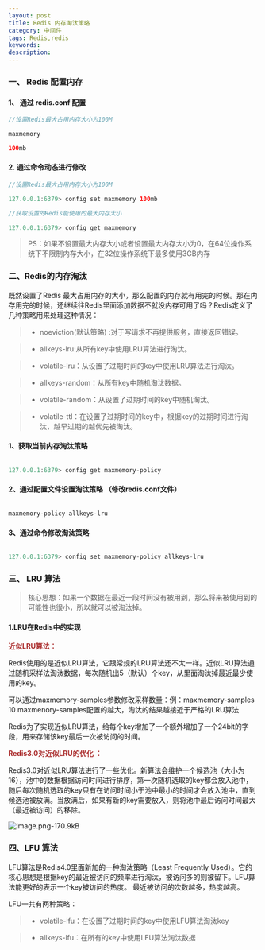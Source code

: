 ```yaml
---
layout: post
title: Redis 内存淘汰策略
category: 中间件
tags: Redis,redis
keywords: 
description:
---
```


### 一、 Redis 配置内存


#### 1、 通过 redis.conf 配置

```java
//设置Redis最大占用内存大小为100M

maxmemory

100mb

```


#### 2. 通过命令动态进行修改

```java
//设置Redis最大占用内存大小为100M

127.0.0.1:6379> config set maxmemory 100mb

//获取设置的Redis能使用的最大内存大小

127.0.0.1:6379> config get maxmemory

```



>  PS：如果不设置最大内存大小或者设置最大内存大小为0，在64位操作系统下不限制内存大小，在32位操作系统下最多使用3GB内存


### 二、Redis的内存淘汰

既然设置了Redis 最大占用内存的大小，那么配置的内存就有用完的时候。那在内存用完的时候，还继续往Redis里面添加数据不就没内存可用了吗？Redis定义了几种策略用来处理这种情况：

> * noeviction(默认策略) :对于写请求不再提供服务，直接返回错误。

> * allkeys-lru:从所有key中使用LRU算法进行淘汰。

> * volatile-lru：从设置了过期时间的key中使用LRU算法进行淘汰。

> * allkeys-random：从所有key中随机淘汰数据。

> * volatile-random：从设置了过期时间的key中随机淘汰。

> * volatile-ttl：在设置了过期时间的key中，根据key的过期时间进行淘汰，越早过期的越优先被淘汰。

#### 1、获取当前内存淘汰策略

```java

127.0.0.1:6379> config get maxmemory-policy


```

#### 2、通过配置文件设置淘汰策略 （修改redis.conf文件）

```java

maxmemory-policy allkeys-lru


```

#### 3、通过命令修改淘汰策略

```java

127.0.0.1:6379> config set maxmemory-policy allkeys-lru


```


### 三、 LRU 算法

> 核心思想：如果一个数据在最近一段时间没有被用到，那么将来被使用到的可能性也很小，所以就可以被淘汰掉。

#### 1.LRU在Redis中的实现


 **<font color="#ab2e2e">近似LRU算法：</font>** 
 
 Redis使用的是近似LRU算法，它跟常规的LRU算法还不太一样。近似LRU算法通过随机采样法淘汰数据，每次随机出5（默认）个key，从里面淘汰掉最近最少使用的key。

可以通过maxmemory-samples参数修改采样数量：例：maxmemory-samples 10 maxmenory-samples配置的越大，淘汰的结果越接近于严格的LRU算法

Redis为了实现近似LRU算法，给每个key增加了一个额外增加了一个24bit的字段，用来存储该key最后一次被访问的时间。


 **<font color="#ab2e2e">Redis3.0对近似LRU的优化 ：</font>** 


Redis3.0对近似LRU算法进行了一些优化。新算法会维护一个候选池（大小为16），池中的数据根据访问时间进行排序，第一次随机选取的key都会放入池中，随后每次随机选取的key只有在访问时间小于池中最小的时间才会放入池中，直到候选池被放满。当放满后，如果有新的key需要放入，则将池中最后访问时间最大（最近被访问）的移除。


![image.png-170.9kB][1]



### 四、LFU 算法

LFU算法是Redis4.0里面新加的一种淘汰策略（Least Frequently Used）。它的核心思想是根据key的最近被访问的频率进行淘汰，被访问多的则被留下。LFU算法能更好的表示一个key被访问的热度。 最近被访问的次数越多，热度越高。

LFU一共有两种策略：


>* volatile-lfu：在设置了过期时间的key中使用LFU算法淘汰key

>* allkeys-lfu：在所有的key中使用LFU算法淘汰数据


  [1]: http://static.zybuluo.com/qxjbeyond/dijh5uibwjj6thfm0dcn92ly/image.png
